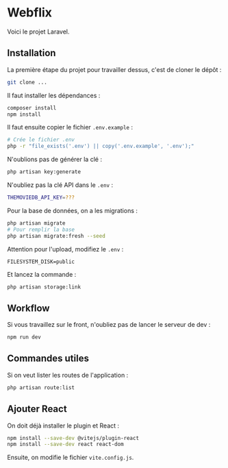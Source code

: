 # Webflix

Voici le projet Laravel.

## Installation

La première étape du projet pour travailler dessus, c'est de cloner le dépôt :

```bash
git clone ...
```

Il faut installer les dépendances :

```bash
composer install
npm install
```

Il faut ensuite copier le fichier `.env.example` :

```bash
# Crée le fichier .env
php -r "file_exists('.env') || copy('.env.example', '.env');"
```

N'oublions pas de générer la clé :

```bash
php artisan key:generate
```

N'oubliez pas la clé API dans le `.env` :

```bash
THEMOVIEDB_API_KEY=???
```

Pour la base de données, on a les migrations :

```bash
php artisan migrate
# Pour remplir la base
php artisan migrate:fresh --seed
```

Attention pour l'upload, modifiez le `.env` :

```
FILESYSTEM_DISK=public
```

Et lancez la commande :

```bash
php artisan storage:link
```

## Workflow

Si vous travaillez sur le front, n'oubliez pas de lancer le serveur de dev :

```bash
npm run dev
```

## Commandes utiles

Si on veut lister les routes de l'application :

```bash
php artisan route:list
```

## Ajouter React

On doit déjà installer le plugin et React :

```bash
npm install --save-dev @vitejs/plugin-react
npm install --save-dev react react-dom
```

Ensuite, on modifie le fichier `vite.config.js`.
